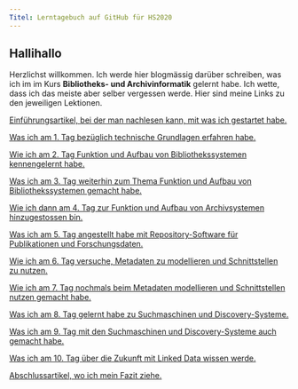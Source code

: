 ```yaml
---
Titel: Lerntagebuch auf GitHub für HS2020
---
```


## Hallihallo 

Herzlichst willkommen. Ich werde hier blogmässig darüber schreiben, was ich im im Kurs **Bibliotheks- und Archivinformatik** gelernt habe. Ich wette, dass ich das meiste aber selber vergessen werde. Hier sind meine Links zu den jeweiligen Lektionen. 

<a href="https://charleswinkler.github.io/2020/09/10/einfuehrung.html">Einführungsartikel, bei der man nachlesen kann, mit was ich gestartet habe.</a>

<a href="https://charleswinkler.github.io/2020/09/10/tag1.html">Was ich am 1. Tag bezüglich technische Grundlagen erfahren habe.</a> 

<a href="https://charleswinkler.github.io/2020/09/25/tag2.html">Wie ich am 2. Tag Funktion und Aufbau von Bibliothekssystemen kennengelernt habe.</a>

<a href="https://charleswinkler.github.io/2020/10/02/tag3.html">Was ich am 3. Tag weiterhin zum Thema Funktion und Aufbau von Bibliothekssystemen gemacht habe.</a>

<a href="https://charleswinkler.github.io/2020/10/09/tag4.html">Wie ich dann am 4. Tag zur Funktion und Aufbau von Archivsystemen hinzugestossen bin.</a>

<a href="https://charleswinkler.github.io/2020/10/16/tag5.html">Was ich am 5. Tag angestellt habe mit Repository-Software für Publikationen und Forschungsdaten.</a>

<a href="https://charleswinkler.github.io/2020/10/30/tag6.html">Wie ich am 6. Tag versuche, Metadaten zu modellieren und Schnittstellen zu nutzen.</a>

<a href="https://charleswinkler.github.io/2020/11/20/tag7.html">Wie ich am 7. Tag nochmals beim Metadaten modellieren und Schnittstellen nutzen gemacht habe. </a>

<a href="https://charleswinkler.github.io/2020/11/27/tag8.html">Was ich am 8. Tag gelernt habe zu Suchmaschinen und Discovery-Systeme.</a>

<a href="https://charleswinkler.github.io/2020/12/11/tag9.html">Was ich am 9. Tag mit den Suchmaschinen und Discovery-Systeme auch gemacht habe.</a>

<a href="https://charleswinkler.github.io/2020/12/18/tag10.html">Was ich am 10. Tag über die Zukunft mit Linked Data wissen werde.</a>

<a href="https://charleswinkler.github.io/2020/12/18/abschluss.html">Abschlussartikel, wo ich mein Fazit ziehe.</a>
